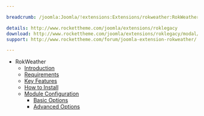 ```yaml
---

breadcrumb: /joomla:Joomla/!extensions:Extensions/rokweather:RokWeather

details: http://www.rockettheme.com/joomla/extensions/roklegacy
download: http://www.rockettheme.com/joomla/extensions/roklegacy/modal/downloads
support: http://www.rockettheme.com/forum/joomla-extension-rokweather/

---
```


* RokWeather
    * [Introduction]()
    * [Requirements](INDEX.md#requirements)
    * [Key Features](INDEX.md#key-features)
    * [How to Install](INDEX.md#how-to-install)
    * [Module Configuration](rokweather_use.md)
    	* [Basic Options](rokweather_use.md#basic-options)
    	* [Advanced Options](rokweather_use.md#advanced-options)